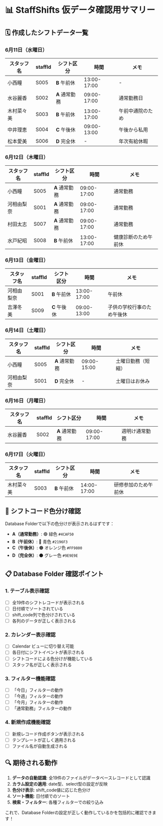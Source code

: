 # 📊 StaffShifts 仮データ確認用サマリー

## 🗓️ 作成したシフトデータ一覧

### 6月11日（水曜日）
| スタッフ名 | staffId | シフト区分 | 時間 | メモ |
|-----------|---------|-----------|------|------|
| 小西瞳 | S005 | **B** 午前休 | 13:00-17:00 | - |
| 水谷麗香 | S002 | **A** 通常勤務 | 09:00-17:00 | 通常勤務日 |
| 木村菜々美 | S003 | **B** 午前休 | 13:00-17:00 | 午前中通院のため |
| 中井理恵 | S004 | **C** 午後休 | 09:00-13:00 | 午後から私用 |
| 松本愛美 | S006 | **D** 完全休 | - | 年次有給休暇 |

### 6月12日（木曜日）
| スタッフ名 | staffId | シフト区分 | 時間 | メモ |
|-----------|---------|-----------|------|------|
| 小西瞳 | S005 | **A** 通常勤務 | 09:00-17:00 | 通常勤務 |
| 河相由梨奈 | S001 | **A** 通常勤務 | 09:00-17:00 | 通常勤務 |
| 村田太志 | S007 | **A** 通常勤務 | 09:00-17:00 | 通常勤務 |
| 水戸紀昭 | S008 | **B** 午前休 | 13:00-17:00 | 健康診断のため午前休 |

### 6月13日（金曜日）
| スタッフ名 | staffId | シフト区分 | 時間 | メモ |
|-----------|---------|-----------|------|------|
| 河相由梨奈 | S001 | **B** 午前休 | 13:00-17:00 | 午前休 |
| 吉澤冬美 | S009 | **C** 午後休 | 09:00-13:00 | 子供の学校行事のため午後休 |

### 6月14日（土曜日）
| スタッフ名 | staffId | シフト区分 | 時間 | メモ |
|-----------|---------|-----------|------|------|
| 小西瞳 | S005 | **A** 通常勤務 | 09:00-15:00 | 土曜日勤務（短縮） |
| 河相由梨奈 | S001 | **D** 完全休 | - | 土曜日はお休み |

### 6月16日（月曜日）
| スタッフ名 | staffId | シフト区分 | 時間 | メモ |
|-----------|---------|-----------|------|------|
| 水谷麗香 | S002 | **A** 通常勤務 | 09:00-17:00 | 週明け通常勤務 |

### 6月17日（火曜日）
| スタッフ名 | staffId | シフト区分 | 時間 | メモ |
|-----------|---------|-----------|------|------|
| 木村菜々美 | S003 | **B** 午前休 | 14:00-17:00 | 研修参加のため午前休 |

## 🎨 シフトコード色分け確認

Database Folderで以下の色分けが表示されるはずです：
- **A（通常勤務）**: 🟢 緑色 `#4CAF50`
- **B（午前休）**: 🔵 青色 `#2196F3`
- **C（午後休）**: 🟠 オレンジ色 `#FF9800`
- **D（完全休）**: ⚫ グレー色 `#9E9E9E`

## 📋 Database Folder 確認ポイント

### 1. テーブル表示確認
- [ ] 全19件のシフトレコードが表示される
- [ ] 日付順でソートされている
- [ ] shift_code列で色分けされている
- [ ] 各列のデータが正しく表示される

### 2. カレンダー表示確認
- [ ] Calendar ビューに切り替え可能
- [ ] 各日付にシフトイベントが表示される
- [ ] シフトコードによる色分けが機能している
- [ ] スタッフ名が正しく表示される

### 3. フィルター機能確認
- [ ] 「今日」フィルターの動作
- [ ] 「今週」フィルターの動作
- [ ] 「今月」フィルターの動作
- [ ] 「通常勤務」フィルターの動作

### 4. 新規作成機能確認
- [ ] 新規レコード作成ボタンが表示される
- [ ] テンプレートが正しく適用される
- [ ] ファイル名が自動生成される

## 🔍 期待される動作

1. **データの自動認識**: 全19件のファイルがデータベースレコードとして認識
2. **カラム設定の適用**: date型、select型の設定が反映
3. **色分け表示**: shift_code値に応じた色分け
4. **ソート機能**: 日付順でのソート
5. **検索・フィルター**: 各種フィルターでの絞り込み

これで、Database Folderの設定が正しく動作しているかを包括的に確認できます！ 